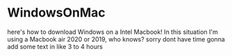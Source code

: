 # WindowsOnMac
here's how to download Windows on a Intel Macbook! In this situation  I'm using a Macbook air 2020 or 2019, who knows?
sorry dont have time gonna add some text in like 3 to 4 hours
